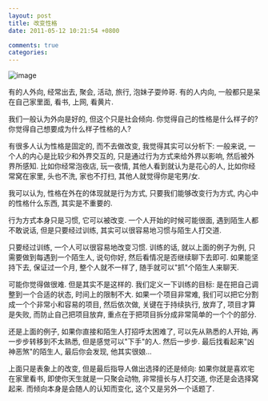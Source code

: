 ```yaml
---
layout: post
title: 改变性格
date: 2011-05-12 10:21:54 +0800

comments: true
categories: 
---
```


![image](http://www.hjhpx.com/UploadFiles/FCK/image/%E4%B9%9D2.png)

有的人外向, 经常出去, 聚会, 活动, 旅行, 泡妹子耍帅哥. 有的人内向,
一般都只是呆在自己家里面, 看书, 上网, 看黄片.

我们一般认为外向是好的, 但这个只是社会倾向.
你觉得自己的性格是什么样子的? 你觉得自己想要成为什么样子性格的人?

有很多人认为性格是固定的, 而不去做改变, 我觉得其实可以分析下: 一般来说,
一个人的内心是比较少和外界交互的, 只是通过行为方式来给外界以影响,
然后被外界所感知. 比如你经常泡夜店, 玩一夜情,
其他人看到就认为是花心的人, 比如你经常窝在家里, 头也不洗, 家也不打扫,
其他人就觉得你是宅男/女.

我可以认为, 性格在外在的体现就是行为方式, 只要我们能够改变行为方式,
内心中的性格什么东西, 其实是不重要的.

行为方式本身只是习惯, 它可以被改变. 一个人开始的时候可能很面,
遇到陌生人都不敢说话, 但是只要经过训练,
其实可以很容易地习惯与陌生人打交道.

只要经过训练, 一个人可以很容易地改变习惯. 训练的话, 就以上面的例子为例,
只需要做到每遇到一个陌生人, 说句你好, 然后看情况是否继续聊下去即可.
如果能坚持下去, 保证过一个月, 整个人就不一样了,
随手就可以"抓"个陌生人来聊天.

可能你觉得做很难. 但是其实不是这样的. 我们定义一下训练的目标:
是在把自己调整到一个合适的状态, 时间上的限制不大. 如果一个项目非常难,
我们可以把它分割成一个个非常小和容易的项目, 然后依次做,
关键在于持续执行, 放弃了, 项目才算是失败, 而防止自己把项目放弃,
重点在于把项目拆分成非常简单的一个个的部分.

还是上面的例子, 如果你直接和陌生人打招呼太困难了, 可以先从熟悉的人开始,
再一步步转移到不太熟悉, 但是感觉可以"下手"的人. 然后一步步.
最后找看起来"凶神恶煞"的陌生人, 最后你会发现, 他其实很娘...

上面只是表象上的改变, 但是最后指导人做出选择的还是倾向:
如果你就是喜欢宅在家里看书, 即使你天生就是一只聚会动物,
非常擅长与人打交道, 你还是会选择窝起来. 而倾向本身是会随人的认知而变化,
这个又是另外一个话题了.